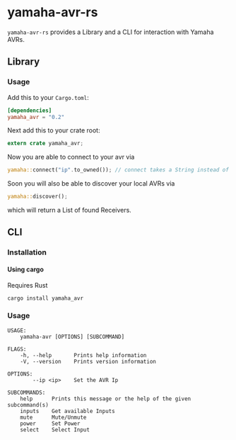 # yamaha-avr-rs

`yamaha-avr-rs` provides a Library and a CLI for interaction with Yamaha AVRs.

## Library
### Usage
Add this to your `Cargo.toml`:
```toml
[dependencies]
yamaha_avr = "0.2"
```

Next add this to your crate root:
```rust
extern crate yamaha_avr;
```

Now you are able to connect to your avr via
```rust
yamaha::connect("ip".to_owned()); // connect takes a String instead of a str
```

Soon you will also be able to discover your local AVRs via
```rust
yamaha::discover();
```
which will return a List of found Receivers.

## CLI

### Installation

#### Using cargo
Requires Rust

```
cargo install yamaha_avr
```

### Usage
```
USAGE:
    yamaha-avr [OPTIONS] [SUBCOMMAND]

FLAGS:
    -h, --help       Prints help information
    -V, --version    Prints version information

OPTIONS:
        --ip <ip>    Set the AVR Ip

SUBCOMMANDS:
    help      Prints this message or the help of the given subcommand(s)
    inputs    Get available Inputs
    mute      Mute/Unmute
    power     Set Power
    select    Select Input
```